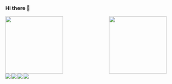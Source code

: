 ### Hi there 👋


   <div>
 <img align= lefth src= "https://github-readme-stats.vercel.app/api?username=ConradsMaia&theme=blue-green" height="180em">
<img align= right src= "https://github-readme-stats.vercel.app/api/top-langs/?username=ConradsMaia&theme=blue-green" height="180em">
</div>
<div>
<img align= left src= "https://img.shields.io/badge/JavaScript-F7DF1E?style=for-the-badge&logo=javascript&logoColor=black">
<img align= left src= "https://img.shields.io/badge/CSS3-1572B6?style=for-the-badge&logo=css3&logoColor=white">
<img align= left src= "https://img.shields.io/badge/HTML5-E34F26?style=for-the-badge&logo=html5&logoColor=white">
<img align= left src= "https://img.shields.io/badge/Node.js-43853D?style=for-the-badge&logo=node.js&logoColor=white">
  </div>
